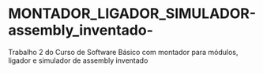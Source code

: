 # MONTADOR_LIGADOR_SIMULADOR-assembly_inventado-
Trabalho 2 do Curso de Software Básico com montador para módulos, ligador e simulador de assembly inventado 
